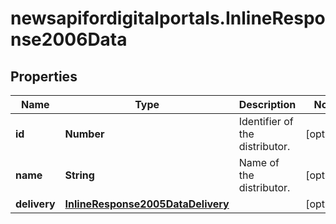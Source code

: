 # newsapifordigitalportals.InlineResponse2006Data

## Properties

Name | Type | Description | Notes
------------ | ------------- | ------------- | -------------
**id** | **Number** | Identifier of the distributor. | [optional] 
**name** | **String** | Name of the distributor. | [optional] 
**delivery** | [**InlineResponse2005DataDelivery**](InlineResponse2005DataDelivery.md) |  | [optional] 


